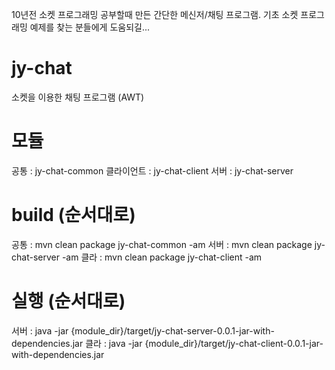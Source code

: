 10년전 소켓 프로그래밍 공부할때 만든 간단한 메신저/채팅 프로그램.
기초 소켓 프로그래밍 예제를 찾는 분들에게 도움되길...

# jy-chat
소켓을 이용한 채팅 프로그램 (AWT)

# 모듈
공통 : jy-chat-common 
클라이언트 : jy-chat-client
서버 : jy-chat-server

# build (순서대로)
공통 : mvn clean package jy-chat-common -am
서버 : mvn clean package jy-chat-server -am
클라 : mvn clean package jy-chat-client -am

# 실행 (순서대로)
서버 : java -jar {module_dir}/target/jy-chat-server-0.0.1-jar-with-dependencies.jar
클라 : java -jar {module_dir}/target/jy-chat-client-0.0.1-jar-with-dependencies.jar 

